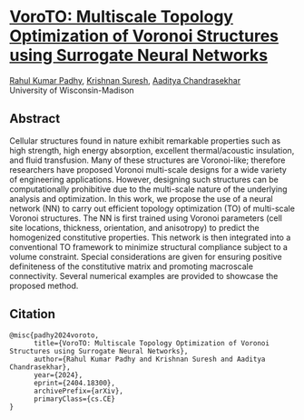 # [VoroTO: Multiscale Topology Optimization of Voronoi Structures using Surrogate Neural Networks](https://arxiv.org/abs/2404.18300)

[Rahul Kumar Padhy](https://sites.google.com/view/rahulkp/home), [Krishnan Suresh](https://directory.engr.wisc.edu/me/faculty/suresh_krishnan), [Aaditya Chandrasekhar](https://aadityacs.github.io/)  
University of Wisconsin-Madison


## Abstract

Cellular structures found in nature exhibit remarkable properties such as high strength, high energy absorption, excellent thermal/acoustic insulation, and fluid transfusion. Many of these structures are Voronoi-like; therefore researchers have proposed Voronoi multi-scale designs for a wide variety of engineering applications. However, designing such structures can be computationally prohibitive due to the multi-scale nature of the underlying analysis and optimization. In this work, we propose the use of a neural network (NN) to carry out efficient topology optimization (TO) of multi-scale Voronoi structures. The NN is first trained using Voronoi parameters (cell site locations, thickness, orientation, and anisotropy) to predict the homogenized constitutive properties. This network is then integrated into a conventional TO framework to minimize structural compliance subject to a volume constraint. Special considerations are given for ensuring positive definiteness of the constitutive matrix and promoting macroscale connectivity. Several numerical examples are provided to showcase the proposed method.


## Citation

```
@misc{padhy2024voroto,
      title={VoroTO: Multiscale Topology Optimization of Voronoi Structures using Surrogate Neural Networks}, 
      author={Rahul Kumar Padhy and Krishnan Suresh and Aaditya Chandrasekhar},
      year={2024},
      eprint={2404.18300},
      archivePrefix={arXiv},
      primaryClass={cs.CE}
}
```
